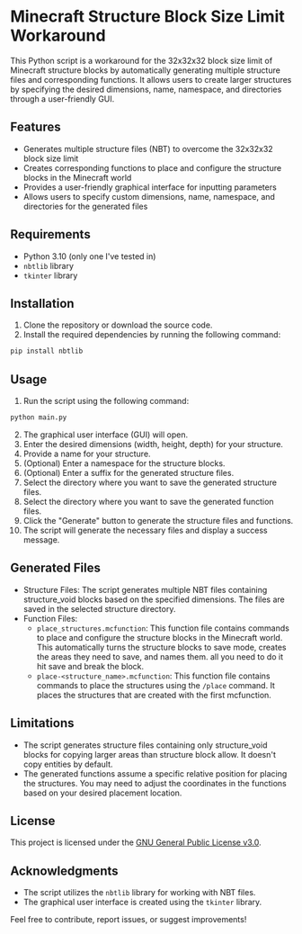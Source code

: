 # Minecraft Structure Block Size Limit Workaround

This Python script is a workaround for the 32x32x32 block size limit of Minecraft structure blocks by automatically generating multiple structure files and corresponding functions. It allows users to create larger structures by specifying the desired dimensions, name, namespace, and directories through a user-friendly GUI.

## Features

- Generates multiple structure files (NBT) to overcome the 32x32x32 block size limit
- Creates corresponding functions to place and configure the structure blocks in the Minecraft world
- Provides a user-friendly graphical interface for inputting parameters
- Allows users to specify custom dimensions, name, namespace, and directories for the generated files

## Requirements

- Python 3.10 (only one I've tested in)
- `nbtlib` library
- `tkinter` library

## Installation

1. Clone the repository or download the source code.
2. Install the required dependencies by running the following command:
```python
pip install nbtlib
```

## Usage

1. Run the script using the following command:
```python
python main.py
```
2. The graphical user interface (GUI) will open.
3. Enter the desired dimensions (width, height, depth) for your structure.
4. Provide a name for your structure.
5. (Optional) Enter a namespace for the structure blocks.
6. (Optional) Enter a suffix for the generated structure files.
7. Select the directory where you want to save the generated structure files.
8. Select the directory where you want to save the generated function files.
9. Click the "Generate" button to generate the structure files and functions.
10. The script will generate the necessary files and display a success message.

## Generated Files

- Structure Files: The script generates multiple NBT files containing structure_void blocks based on the specified dimensions. The files are saved in the selected structure directory.
- Function Files:
  - `place_structures.mcfunction`: This function file contains commands to place and configure the structure blocks in the Minecraft world. This automatically turns the structure blocks to save mode, creates the areas they need to save, and names them. all you need to do it hit save and break the block.
  - `place-<structure_name>.mcfunction`: This function file contains commands to place the structures using the `/place` command. It places the structures that are created with the first mcfunction.

## Limitations

- The script generates structure files containing only structure_void blocks for copying larger areas than structure block allow. It doesn't copy entities by default.
- The generated functions assume a specific relative position for placing the structures. You may need to adjust the coordinates in the functions based on your desired placement location.

## License

This project is licensed under the [GNU General Public License v3.0](LICENSE).

## Acknowledgments

- The script utilizes the `nbtlib` library for working with NBT files.
- The graphical user interface is created using the `tkinter` library.

Feel free to contribute, report issues, or suggest improvements!
